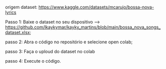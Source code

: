 origem dataset: https://www.kaggle.com/datasets/mcarujo/bossa-nova-lyrics

Passo 1: Baixe o dataset no seu dispositivo --> https://github.com/lkaykymar/kayky_martins/blob/main/bossa_nova_songs_dataset.xlsx;

passo 2: Abra o código no repositório e selecione open colab;

passo 3: Faça o uploud do dataset no colab

passo 4: Execute o código.
